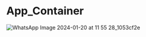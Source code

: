 # App_Container
![WhatsApp Image 2024-01-20 at 11 55 28_1053cf2e](https://github.com/Om-Bhandarkar/Flutter_Development/assets/99426684/c0402524-92f1-43ff-8cc1-5ca9b7895f1e)
